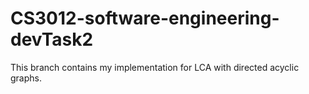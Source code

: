 # CS3012-software-engineering-devTask2
This branch contains my implementation for LCA with directed acyclic graphs.
